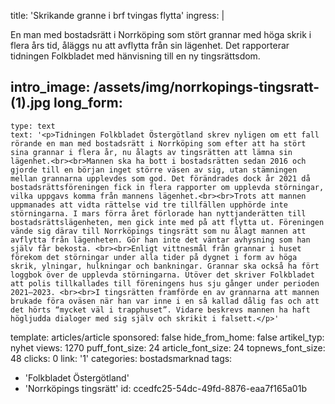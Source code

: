 title: 'Skrikande granne i brf tvingas flytta'
ingress: |
  <p>En man med bostadsrätt i Norrköping som stört grannar med höga skrik i flera års tid, åläggs nu att avflytta från sin lägenhet. Det rapporterar tidningen Folkbladet med hänvisning till en ny tingsrättsdom.
  </p>
  
intro_image: /assets/img/norrkopings-tingsratt-(1).jpg
long_form:
  -
    type: text
    text: '<p>Tidningen Folkbladet Östergötland skrev nyligen om ett fall rörande en man med bostadsrätt i Norrköping som efter att ha stört sina grannar i flera år, nu ålagts av tingsrätten att lämna sin lägenhet.<br><br>Mannen ska ha bott i bostadsrätten sedan 2016 och gjorde till en början inget större väsen av sig, utan stämningen mellan grannarna upplevdes som god. Det förändrades dock år 2021 då bostadsrättsföreningen fick in flera rapporter om upplevda störningar, vilka uppgavs komma från mannens lägenhet.<br><br>Trots att mannen uppmanades att vidta rättelse vid tre tillfällen upphörde inte störningarna. I mars förra året förlorade han nyttjanderätten till bostadsrättslägenheten, men gick inte med på att flytta ut. Föreningen vände sig därav till Norrköpings tingsrätt som nu ålagt mannen att avflytta från lägenheten. Gör han inte det väntar avhysning som han själv får bekosta. <br><br>Enligt vittnesmål från grannar i huset förekom det störningar under alla tider på dygnet i form av höga skrik, ylningar, hulkningar och bankningar. Grannar ska också ha fört loggbok över de upplevda störningarna. Utöver det skriver Folkbladet att polis tillkallades till föreningens hus sju gånger under perioden 2021–2023. <br><br>I tingsrätten framförde en av grannarna att mannen brukade föra oväsen när han var inne i en så kallad dålig fas och att det hörts “mycket väl i trapphuset”. Vidare beskrevs mannen ha haft högljudda dialoger med sig själv och skrikit i falsett.</p>'
template: articles/article
sponsored: false
hide_from_home: false
artikel_typ: nyhet
views: 1270
puff_font_size: 24
article_font_size: 24
topnews_font_size: 48
clicks: 0
link: '1'
categories: bostadsmarknad
tags:
  - 'Folkbladet Östergötland'
  - 'Norrköpings tingsrätt'
id: ccedfc25-54dc-49fd-8876-eaa7f165a01b

